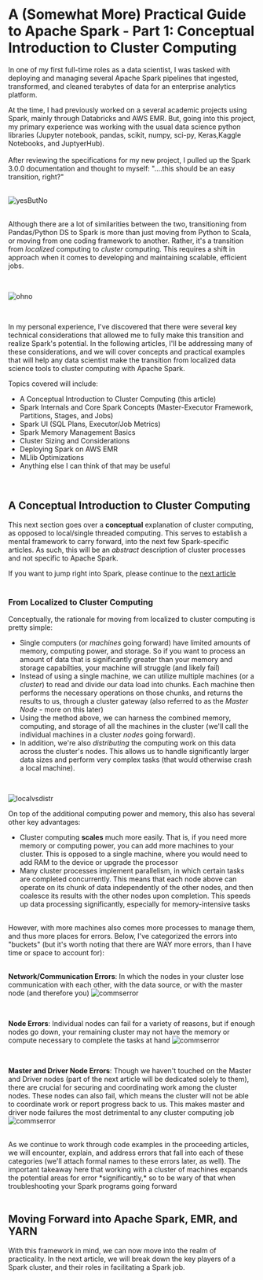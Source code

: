 # A (Somewhat More) Practical Guide to Apache Spark - Part 1: Conceptual Introduction to Cluster Computing 

 In one of my first full-time roles as a data scientist, I was tasked with deploying and managing several Apache Spark pipelines that ingested, transformed, and cleaned terabytes of data for an enterprise analytics platform. 
 
 At the time, I had previously worked on a several academic projects using Spark, mainly through Databricks and AWS EMR. But, going into this project, my primary experience was working with the usual data science python libraries (Jupyter notebook, pandas, scikit, numpy, sci-py, Keras,Kaggle Notebooks, and JuptyerHub). 
<br>
<br>
After reviewing the specifications for my new project, I pulled up the Spark 3.0.0 documentation and thought to myself: "....this should be an easy transition, right?"
<br>
<br>

 ![yesButNo](../graphics/Introduction/wellYesButNo.gif) 
<br>
<br>

Although there are a lot of similarities between the two, transitioning from Pandas/Python DS to Spark is more than just moving from Python to Scala, or moving from one coding framework to another. Rather, it's a transition from *localized* computing to *cluster* computing. This requires a shift in approach when it comes to developing and maintaining scalable, efficient jobs. 

<br>

 ![ohno](../graphics/Introduction/ohno.png)

 <br>

In my personal experience, I've discovered that there were several key technical considerations that allowed me to fully make this transition and realize Spark's potential. In the following articles, I'll be addressing many of these considerations, and we will cover concepts and practical examples that will help any data scientist make the transition from localized data science tools to cluster computing with Apache Spark.



Topics covered will include:

- A Conceptual Introduction to Cluster Computing (this article)
- Spark Internals and Core Spark Concepts (Master-Executor Framework, Partitions, Stages, and Jobs)
- Spark UI (SQL Plans, Executor/Job Metrics) 
- Spark Memory Management Basics 
- Cluster Sizing and Considerations
- Deploying Spark on AWS EMR 
- MLlib Optimizations
- Anything else I can think of that may be useful

<br>

## A Conceptual Introduction to Cluster Computing

This next section goes over a <strong>conceptual</strong> explanation of cluster computing, as opposed to local/single threaded computing. This serves to establish a mental framework to carry forward, into the next few Spark-specific articles. As such, this will be an *abstract* description of cluster processes and not specific to Apache Spark.

If you want to jump right into Spark, please continue to the [next article](link_to_Part_I_article)
<br>
<br>

### From Localized to Cluster Computing

Conceptually, the rationale for moving from localized to cluster computing is pretty simple: 

- Single computers (or *machines* going forward) have limited amounts of memory, computing power, and storage. So if you want to process an amount of data that is significantly greater than your memory and storage capabilties, your machine will struggle (and likely fail)
- Instead of using a single machine, we can utilize multiple machines (or a *cluster*) to read and divide our data load into chunks. Each machine then performs the necessary operations on those chunks, and returns the results to us, through a cluster gateway (also referred to as the *Master Node* - more on this later)
- Using the method above, we can harness the combined memory, computing, and storage of all the machines in the cluster (we'll call the individual machines in a cluster *nodes* going forward). 
- In addition, we're also *distributing* the computing work on this data across the cluster's nodes. This allows us to handle significantly larger data sizes and perform very complex tasks (that would otherwise crash a local machine).
<br>

![localvsdistr](../graphics/Introduction/localvdistr.png)


On top of the additional computing power and memory, this also has several other key advantages:

- Cluster computing <strong>scales</strong> much more easily. That is, if you need more memory or computing power, you can add more machines to your cluster. This is opposed to a single machine, where you would need to add RAM to the device or upgrade the processor
- Many cluster processes implement parallelism, in which certain tasks are completed concurrently. This means that each node above can operate on its chunk of data independently of the other nodes, and then coalesce its results with the other nodes upon completion. This speeds up data processing significantly, especially for memory-intensive tasks

<br>
However, with more machines also comes more processes to manage them, and thus more places for errors. Below, I've categorized the errors into "buckets" (but it's worth noting that there are WAY more errors, than I have time or space to account for):
<br>
<br>

<strong>Network/Communication Errors</strong>: In which the nodes in your cluster lose communication with each other, with the data source, or with the master node (and therefore you)
![commserror](../graphics/Introduction/comms_error.png)

<br>

<strong>Node Errors</strong>: Individual nodes can fail for a variety of reasons, but if enough nodes go down, your remaining cluster may not have the memory or compute necessary to complete the tasks at hand
![commserror](../graphics/Introduction/node_fail.png)

<br>

<strong>Master and Driver Node Errors</strong>: Though we haven't touched on the Master and Driver nodes (part of the next article will be dedicated solely to them), there are crucial for securing and coordinating work among the cluster nodes. These nodes can also fail, which means the cluster will not be able to coordinate work or report progress back to us. This makes master and driver node failures the most detrimental to any cluster computing job
![commserror](../graphics/Introduction/master_node_fail.png)

<br>
As we continue to work through code examples in the proceeding articles, we will encounter, explain, and address errors that fall into each of these categories (we'll attach formal names to these errors later, as well). The important takeaway here that working with a cluster of machines expands the potential areas for error *significantly,* so to be wary of that when troubleshooting your Spark programs going forward

<br>
<br>

## Moving Forward into Apache Spark, EMR, and YARN
With this framework in mind, we can now move into the realm of practicality. In the next article, we will break down the key players of a Spark cluster, and their roles in facilitating a Spark job.